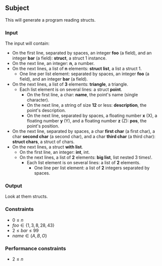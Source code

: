 ## Subject

This will generate a program reading structs.

### Input

The input will contain:

- On the first line, separated by spaces, an integer **foo** (a field), and an
  integer **bar** (a field): **struct**, a struct 1 instance.
- On the next line, an integer: **n**, a number.
- On the next lines, a list of **n** elements: **struct list**, a list a struct
  1.
    - One line per list element: separated by spaces, an integer **foo** (a
      field), and an integer **bar** (a field).
- On the next lines, a list of **3** elements: **triangle**, a triangle.
    - Each list element is on several lines: a struct **point**.
        - On the first line, a char: **name**, the point's name (single
          character).
        - On the next line, a string of size **12** or less: **description**,
          the point's description.
        - On the next line, separated by spaces, a floating number **x** (X), a
          floating number **y** (Y), and a floating number **z** (Z): **pos**,
          the point's position.
- On the next line, separated by spaces, a char **first char** (a first char),
  a char **second char** (a second char), and a char **third char** (a third
  char): **struct chars**, a struct of chars.
- On the next lines, a struct **with list**.
    - On the first line, an integer: **int**, int.
    - On the next lines, a list of **2** elements: **big list**, list nested 3
      times!.
        - Each list element is on several lines: a list of **2** elements.
            - One line per list element: a list of **2** integers separated by
              spaces.

### Output

Look at them structs.

### Constraints

- $0 \le n$
- $foo \in \{1, 3, 8, 28, 43\}$
- $2 \le bar \le 99$
- $name \in \{A, B, O\}$

### Performance constraints

- $2 \le n$
